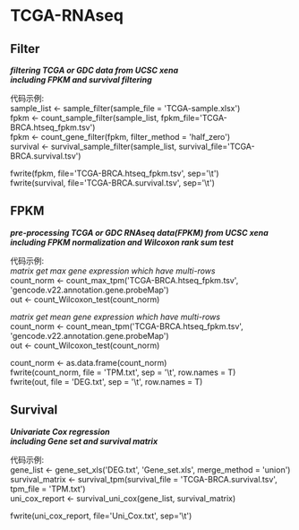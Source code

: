# TCGA-RNAseq
## Filter
***filtering TCGA or GDC data from UCSC xena \
including FPKM and survival filtering***

代码示例: \
sample_list <- sample_filter(sample_file = 'TCGA-sample.xlsx') \
fpkm <- count_sample_filter(sample_list, fpkm_file='TCGA-BRCA.htseq_fpkm.tsv') \
fpkm <- count_gene_filter(fpkm, filter_method = 'half_zero') \
survival <- survival_sample_filter(sample_list, survival_file='TCGA-BRCA.survival.tsv')

fwrite(fpkm, file='TCGA-BRCA.htseq_fpkm.tsv', sep='\t') \
fwrite(survival, file='TCGA-BRCA.survival.tsv', sep='\t')

## FPKM
***pre-processing TCGA or GDC RNAseq data(FPKM) from UCSC xena \
including FPKM normalization and Wilcoxon rank sum test***

代码示例: \
*matrix get max gene expression which have multi-rows* \
count_norm <- count_max_tpm('TCGA-BRCA.htseq_fpkm.tsv', 'gencode.v22.annotation.gene.probeMap') \
out <- count_Wilcoxon_test(count_norm) 

*matrix get mean gene expression which have multi-rows* \
count_norm <- count_mean_tpm('TCGA-BRCA.htseq_fpkm.tsv', 'gencode.v22.annotation.gene.probeMap') \
out <- count_Wilcoxon_test(count_norm) 

count_norm <- as.data.frame(count_norm) \
fwrite(count_norm, file = 'TPM.txt', sep = '\t', row.names = T) \
fwrite(out, file = 'DEG.txt', sep = '\t', row.names = T)

## Survival
***Univariate Cox regression \
including Gene set and survival matrix***

代码示例: \
gene_list <- gene_set_xls('DEG.txt', 'Gene_set.xls', merge_method = 'union') \
survival_matrix <- survival_tpm(survival_file = 'TCGA-BRCA.survival.tsv', tpm_file = 'TPM.txt') \
uni_cox_report <- survival_uni_cox(gene_list, survival_matrix)

fwrite(uni_cox_report, file='Uni_Cox.txt', sep='\t')
